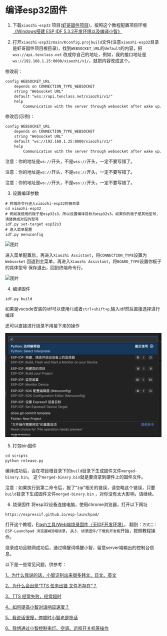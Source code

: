 # 编译esp32固件

1. 下载`xiaozhi-esp32`
   项目([虾哥固件项目](https://github.com/78/xiaozhi-esp32))，按照这个教程配置项目环境[《Windows搭建 ESP IDF 5.3.2开发环境以及编译小智》](https://icnynnzcwou8.feishu.cn/wiki/JEYDwTTALi5s2zkGlFGcDiRknXf)

2. 打开`xiaozhi-esp32/main/Kconfig.projbuild`文件(注意`xiaozhi-esp32`目录是虾哥固件项目根目录)，找到`WEBSOCKET_URL`的`default`的内容，把`wss://api.tenclass.net`
   改成你自己的地址，例如，我的接口地址是`ws://192.168.1.25:8000/xiaozhi/v1/`，就把内容改成这个。

修改前：

```
config WEBSOCKET_URL
    depends on CONNECTION_TYPE_WEBSOCKET
    string "Websocket URL"
    default "wss://api.tenclass.net/xiaozhi/v1/"
    help
        Communication with the server through websocket after wake up.
```

修改后(示例)：

```
config WEBSOCKET_URL
    depends on CONNECTION_TYPE_WEBSOCKET
    string "Websocket URL"
    default "ws://192.168.1.25:8000/xiaozhi/v1/"
    help
        Communication with the server through websocket after wake up.
```

注意：你的地址是`ws://`开头，不是`wss://`开头，一定不要写错了。

注意：你的地址是`ws://`开头，不是`wss://`开头，一定不要写错了。

注意：你的地址是`ws://`开头，不是`wss://`开头，一定不要写错了。

3. 设置编译参数

```
# 终端命令行进入xiaozhi-esp32的根目录
cd xiaozhi-esp32
# 例如我使用的板子是esp32s3，所以设置编译目标为esp32s3，如果你的板子是其他型号，请替换成对应的型号
idf.py set-target esp32s3
# 进入菜单配置
idf.py menuconfig
```

![图片](images/build_setting01.png)

进入菜单配置后，再进入`Xiaozhi Assistant`，将`CONNECTION_TYPE`设置为`Websocket`
回退到主菜单，再进入`Xiaozhi Assistant`，将`BOARD_TYPE`设置你板子的具体型号
保存退出，回到终端命令行。

![图片](images/build_setting02.png)

4. 编译固件

```
idf.py build
```

如果是vscode安装的idf可以使用`F1`或者`ctrl+shift+p`,输入idf然后直接选择进行编译

还可以直接进行烧录不用接下来的操作

<img src="./images/vscode_idf.png" width="500px"/>

5. 打包bin固件

```
cd scripts
python release.py
```

编译成功后，会在项目根目录下的`build`目录下生成固件文件`merged-binary.bin`。
这个`merged-binary.bin`就是要烧录到硬件上的固件文件。

注意：如果执行到第二命令后，报了“zip”相关的错误，请忽略这个错误，只要`build`目录下生成固件文件`merged-binary.bin`
，对你没有太大影响，请继续。

6. 烧录固件
   将esp32设备连接电脑，使用chrome浏览器，打开以下网址

```
https://espressif.github.io/esp-launchpad/
```

打开这个教程，[Flash工具/Web端烧录固件（无IDF开发环境）](https://ccnphfhqs21z.feishu.cn/wiki/Zpz4wXBtdimBrLk25WdcXzxcnNS)。
翻到：`方式二：ESP-Launchpad 浏览器WEB端烧录`，从`3. 烧录固件/下载到开发板`开始，按照教程操作。

烧录成功且联网成功后，通过唤醒词唤醒小智，留意server端输出的控制台信息。

以下是一些常见问题，供参考：

[1、为什么我说的话，小智识别出来很多韩文、日文、英文](./FAQ.md#1tts-%E7%BB%8F%E5%B8%B8%E5%A4%B1%E8%B4%A5%E7%BB%8F%E5%B8%B8%E8%B6%85%E6%97%B6-)

[2、为什么会出现“TTS 任务出错 文件不存在”？](./FAQ.md#1tts-%E7%BB%8F%E5%B8%B8%E5%A4%B1%E8%B4%A5%E7%BB%8F%E5%B8%B8%E8%B6%85%E6%97%B6-)

[3、TTS 经常失败，经常超时](./FAQ.md#1tts-%E7%BB%8F%E5%B8%B8%E5%A4%B1%E8%B4%A5%E7%BB%8F%E5%B8%B8%E8%B6%85%E6%97%B6-)

[4、如何提高小智对话响应速度？](./FAQ.md#1tts-%E7%BB%8F%E5%B8%B8%E5%A4%B1%E8%B4%A5%E7%BB%8F%E5%B8%B8%E8%B6%85%E6%97%B6-)

[5、我说话很慢，停顿时小智老是抢话](./FAQ.md#1tts-%E7%BB%8F%E5%B8%B8%E5%A4%B1%E8%B4%A5%E7%BB%8F%E5%B8%B8%E8%B6%85%E6%97%B6-)

[6、我想通过小智控制电灯、空调、远程开关机等操作](./FAQ.md#1tts-%E7%BB%8F%E5%B8%B8%E5%A4%B1%E8%B4%A5%E7%BB%8F%E5%B8%B8%E8%B6%85%E6%97%B6-)

